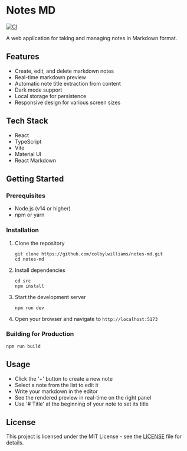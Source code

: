 # Notes MD

[![CI](https://github.com/colbylwilliams/notes-md/actions/workflows/ci.yml/badge.svg)](https://github.com/colbylwilliams/notes-md/actions/workflows/ci.yml)

A web application for taking and managing notes in Markdown format.

## Features

- Create, edit, and delete markdown notes
- Real-time markdown preview
- Automatic note title extraction from content
- Dark mode support
- Local storage for persistence
- Responsive design for various screen sizes

## Tech Stack

- React
- TypeScript
- Vite
- Material UI
- React Markdown

## Getting Started

### Prerequisites

- Node.js (v14 or higher)
- npm or yarn

### Installation

1. Clone the repository
   ```
   git clone https://github.com/colbylwilliams/notes-md.git
   cd notes-md
   ```

2. Install dependencies
   ```
   cd src
   npm install
   ```

3. Start the development server
   ```
   npm run dev
   ```

4. Open your browser and navigate to `http://localhost:5173`

### Building for Production

```
npm run build
```

## Usage

- Click the '+' button to create a new note
- Select a note from the list to edit it
- Write your markdown in the editor
- See the rendered preview in real-time on the right panel
- Use '# Title' at the beginning of your note to set its title

## License

This project is licensed under the MIT License - see the [LICENSE](LICENSE) file for details.
